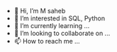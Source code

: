 - 👋 Hi, I’m M saheb
- 👀 I’m interested in SQL, Python
- 🌱 I’m currently learning ...
- 💞️ I’m looking to collaborate on ...
- 📫 How to reach me ...

<!---
m-saheb/m-saheb is a ✨ special ✨ repository because its `README.md` (this file) appears on your GitHub profile.
You can click the Preview link to take a look at your changes.
--->
